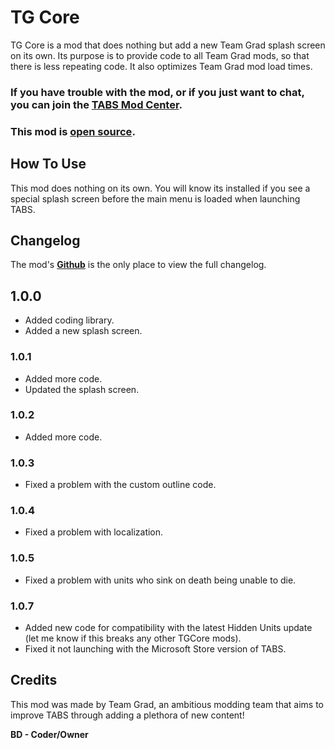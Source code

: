 # TG Core

TG Core is a mod that does nothing but add a new Team Grad splash screen on its own. Its purpose is to provide code to all Team Grad mods, so that there is less repeating code. It also optimizes Team Grad mod load times.

### If you have trouble with the mod, or if you just want to chat, you can join the [TABS Mod Center](https://discord.gg/zrs44qyp7S).

### This mod is [**open source**](https://github.com/donkeyrat/TGCore).

## How To Use

This mod does nothing on its own. You will know its installed if you see a special splash screen before the main menu is loaded when launching TABS.

## Changelog

The mod's [**Github**](https://github.com/donkeyrat/TGCore) is the only place to view the full changelog.

## 1.0.0

 - Added coding library.
 - Added a new splash screen.

### 1.0.1

 - Added more code.
 - Updated the splash screen.

### 1.0.2

 - Added more code.

 ### 1.0.3

 - Fixed a problem with the custom outline code.

 ### 1.0.4

 - Fixed a problem with localization.
 
 ### 1.0.5

 - Fixed a problem with units who sink on death being unable to die.
 
 ### 1.0.7

 - Added new code for compatibility with the latest Hidden Units update (let me know if this breaks any other TGCore mods).
 - Fixed it not launching with the Microsoft Store version of TABS.

## Credits

This mod was made by Team Grad, an ambitious modding team that aims to improve TABS through adding a plethora of new content!

__BD - Coder/Owner__